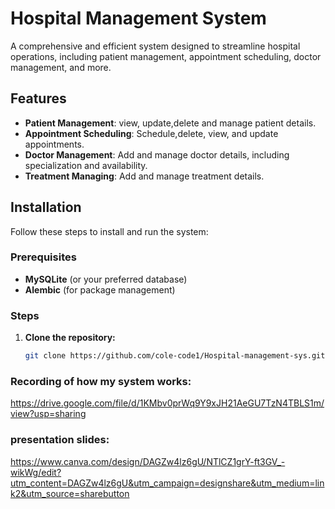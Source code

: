 # Hospital Management System

A comprehensive and efficient system designed to streamline hospital operations, including patient management, appointment scheduling, doctor management, and more.

## Features

- **Patient Management**: view, update,delete and manage patient details.
- **Appointment Scheduling**: Schedule,delete, view, and update appointments.
- **Doctor Management**: Add and manage doctor details, including specialization and availability.
- **Treatment Managing**: Add and manage treatment details.

## Installation

Follow these steps to install and run the system:

### Prerequisites

- **MySQLite** (or your preferred database)
- **Alembic** (for package management)

### Steps

1. **Clone the repository:**

   ```bash
   git clone https://github.com/cole-code1/Hospital-management-sys.git

### Recording of how my system works:


https://drive.google.com/file/d/1KMbv0prWq9Y9xJH21AeGU7TzN4TBLS1m/view?usp=sharing

### presentation slides:
https://www.canva.com/design/DAGZw4lz6gU/NTlCZ1grY-ft3GV_-wikWg/edit?utm_content=DAGZw4lz6gU&utm_campaign=designshare&utm_medium=link2&utm_source=sharebutton